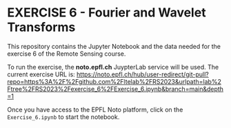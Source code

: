 # EXERCISE 6 - Fourier and Wavelet Transforms

This repository contains the Jupyter Notebook and the data needed for the exercise 6 of the Remote Sensing course.

To run the exercise, the **noto.epfl.ch** JuypterLab service will be used.
The current exercise URL is:
https://noto.epfl.ch/hub/user-redirect/git-pull?repo=https%3A%2F%2Fgithub.com%2Fltelab%2FRS2023&urlpath=lab%2Ftree%2FRS2023%2Fexercise_6%2FExercise_6.ipynb&branch=main&depth=1

Once you have access to the EPFL Noto platform, click on the `Exercise_6.ipynb` to start the notebook.
 


